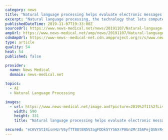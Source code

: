 ```yaml
---
category: news
title: "Natural language processing helps evaluate electronic messages from ESLD patients"
excerpt: "Natural language processing, the technology that lets computers read, decipher, understand and make sense of human language, is the driving force behind internet search engines, email filters, digital assistants such as Amazon's Alexa and Apple's Siri ..."
publishedDateTime: 2019-11-07T19:33:00Z
sourceUrl: https://www.news-medical.net/news/20191107/Natural-language-processing-helps-evaluate-electronic-messages-from-ESLD-patients.aspx
ampUrl: https://www.news-medical.net/amp/news/20191107/Natural-language-processing-helps-evaluate-electronic-messages-from-ESLD-patients.aspx
cdnAmpUrl: https://www-news--medical-net.cdn.ampproject.org/c/s/www.news-medical.net/amp/news/20191107/Natural-language-processing-helps-evaluate-electronic-messages-from-ESLD-patients.aspx
type: article
quality: 54
heat: 54
published: false

provider:
  name: News Medical
  domain: news-medical.net

topics:
  - AI
  - Natural Language Processing

images:
  - url: https://www.news-medical.net/image.axd?picture=2019%2f11%2fLiver.jpg
    width: 590
    height: 331
    title: "Natural language processing helps evaluate electronic messages from ESLD patients"

secured: "eC6VYStI4isnHzrV6yfTT8OtEN5V3agFDDk5YYS6XrP0Gn2Mr35APejQSNrR4AmScZzqj8ZALF642nEPvxb5x0OzmDXheTaxIlY+93aq0rXNg2ztC/HMW8MD2ZqlHM/cAccgH8Uz6viAJY6OcQzrgQcyh8NoNIac0aVSAorirfEZ+uL8SaF4T1Z48jNTvbBTRrBI4jrzCNBA2SpHeBN4LZzCNALYCQWPoGxQb6+PTYp391owRww72s7ua2bFnNV1RsYELG4RyjZvq9R4ndyuKA==;36UaT4HIAsxUUSJ7sH93ig=="
---
```


